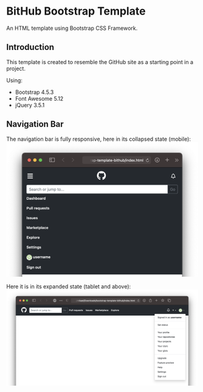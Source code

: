 # BitHub Bootstrap Template
An HTML template using Bootstrap CSS Framework.

## Introduction
This template is created to resemble the GitHub site as a starting point in a project.

Using:
- Bootstrap 4.5.3
- Font Awesome 5.12
- jQuery 3.5.1

## Navigation Bar

The navigation bar is fully responsive, here in its collapsed state (mobile):
![Navigation Bar Collapsed](https://github.com/bitcanon/bootstrap-template-bithub/blob/main/docs/img/Navbar-Collapsed.png)

Here it is in its expanded state (tablet and above):
![Navigation Bar Collapsed](https://github.com/bitcanon/bootstrap-template-bithub/blob/main/docs/img/Navbar-Expanded.png)
